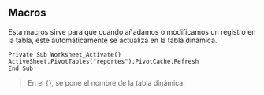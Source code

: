 ## Macros

Esta macros sirve para que cuando añadamos o modificamos un registro en la tabla, este automáticamente se actualiza en la tabla dinámica.

	Private Sub Worksheet_Activate()
	ActiveSheet.PivotTables("reportes").PivotCache.Refresh
	End Sub

> En el {}, se pone el nombre de la tabla dinámica.
